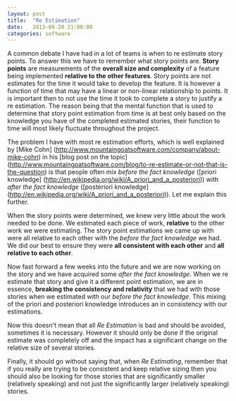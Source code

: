 ```yaml
---
layout: post
title:  "Re Estimation"
date:   2013-09-20 21:00:00
categories: software
---
```


A common debate I have had in a lot of teams is when to re estimate story points. To answer this we have to remember what story points are. **Story points** are measurements of the **overall size and complexity** of a feature being implemented **relative to the other features**. Story points are not estimates for the time it would take to develop the feature. It is however a function of time that may have a linear or non-linear relationship to points. It is important then to not use the time it took to complete a story to justify a re estimation. The reason being that the mental function that is used to determine that story point estimation from time is at best only based on the knowledge you have of the completed estimated stories, their function to time will most likely fluctuate throughout the project.

<!--more-->

The problem I have with most re estimation efforts, which is well explained by [Mike Cohn] (http://www.mountaingoatsoftware.com/company/about-mike-cohn) in his [blog post on the topic] (http://www.mountaingoatsoftware.com/blog/to-re-estimate-or-not-that-is-the-question) is that people often mix _before the fact knowledge_ ([priori knowledge] (http://en.wikipedia.org/wiki/A_priori_and_a_posteriori))  with _after the fact knowledge_ ([posteriori knowledge] (http://en.wikipedia.org/wiki/A_priori_and_a_posteriori)). Let me explain this further.

When the story points were determined, we knew very little about the work needed to be done. We estimated each piece of work, **relative** to the other work we were estimating. The story point estimations we came up with were all relative to each other with the _before the fact knowledge_ we had. We did our best to ensure they were **all consistent with each other** and **all relative to each other**.

Now fast forward a few weeks into the future and we are now working on the story and we have acquired some _after the fact knowledge_. When we re estimate that story and give it a different point estimation, we are in essence, **breaking the consistency and relativity** that we had with those stories when we estimated with our _before the fact knowledge_. This mixing of the priori and posteriori knowledge introduces an in consistency with our estimations.

Now this doesn't mean that all _Re Estimation_ is bad and should be avoided, sometimes it is necessary. However it should only be done if the original estimate was completely off and the impact has a significant change on the relative size of several stories. 

Finally, it should go without saying that, when _Re Estimating_, remember that if you really are trying to be consistent and keep relative sizing then you should also be looking for those stories that are significantly smaller (relatively speaking) and not just the significantly larger (relatively speaking) stories.
